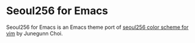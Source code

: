 # Seoul256 for Emacs

Seoul256 for Emacs is an Emacs theme port of <a href='https://github.com/junegunn/seoul256.vim/' target='_blank'>seoul256 color scheme for vim</a> by Junegunn Choi.
